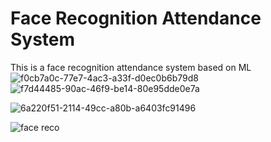 # Face Recognition Attendance System
This is a face recognition attendance system based on ML
![f0cb7a0c-77e7-4ac3-a33f-d0ec0b6b79d8](https://github.com/Kunjal-sketch/Attendance_system/assets/82381473/83b5f4ac-d694-43be-95c1-e095b0991ce5)
![f7d44485-90ac-46f9-be14-80e95dde0e7a](https://github.com/Kunjal-sketch/Attendance_system/assets/82381473/e4ca145b-3c6d-40cd-a940-319199c2aa6e)


![6a220f51-2114-49cc-a80b-a6403fc91496](https://github.com/Kunjal-sketch/Attendance_system/assets/82381473/0874e00c-e1bf-450b-a363-be9c552d703f)


![face reco](https://github.com/Kunjal-sketch/Attendance_system/assets/82381473/aac54884-0e5c-4b0f-bad6-dfa17a4599ec)
